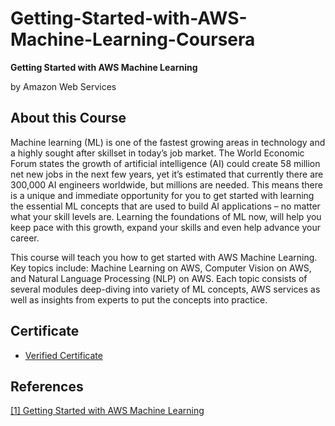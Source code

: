 # Getting-Started-with-AWS-Machine-Learning-Coursera
**Getting Started with AWS Machine Learning**

by Amazon Web Services
## About this Course
Machine learning (ML) is one of the fastest growing areas in technology and a highly sought after skillset in today’s job market. The World Economic Forum states the growth of artificial intelligence (AI) could create 58 million net new jobs in the next few years, yet it’s estimated that currently there are 300,000 AI engineers worldwide, but millions are needed. This means there is a unique and immediate opportunity for you to get started with learning the essential ML concepts that are used to build AI applications – no matter what your skill levels are. Learning the foundations of ML now, will help you keep pace with this growth, expand your skills and even help advance your career. 

This course will teach you how to get started with AWS Machine Learning. Key topics include: Machine Learning on AWS, Computer Vision on AWS, and Natural Language Processing (NLP) on AWS. Each topic consists of several modules deep-diving into variety of ML concepts, AWS services as well as insights from experts to put the concepts into practice.

## Certificate
* [Verified Certificate](https://www.coursera.org/account/accomplishments/certificate/9SRUZME2Y6PG)

## References
[[1] Getting Started with AWS Machine Learning](https://www.coursera.org/learn/aws-machine-learning)

